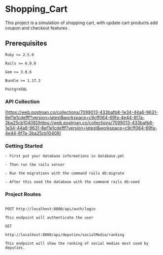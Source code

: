 # Shopping_Cart

This project is a simulation of shopping cart, with update cart products add coupon and checkout features .

## Prerequisites

```
Ruby >= 2.5.0
```

```
Rails >= 6.0.0
```

```
Gem >= 3.0.6
```

```
Bundle >= 1.17.3
```

```
PostgreSQL
```


### API Collection


[https://web.postman.co/collections/7099013-433bafb8-1e34-44a6-9631-8ef1e1cdefff?version=latest&workspace=c9cff064-69fa-4e44-8f7a-3ba25cb10408](https://web.postman.co/collections/7099013-433bafb8-1e34-44a6-9631-8ef1e1cdefff?version=latest&workspace=c9cff064-69fa-4e44-8f7a-3ba25cb10408)



### Getting Started

```
- First put your database informations in database.yml 

- Then run the rails server

- Run the migrations with the command rails db:migrate

- After this seed the database with the command rails db:seed
```

### Project Routes


```

POST http://localhost:8000/api/auth/login

This endpoint will authenticate the user

```

```
GET
```
```
http://localhost:8000/api/deputies/socialMedia/ranking
```
```
This endpoint will show the ranking of social medias most used by deputies. 
```
